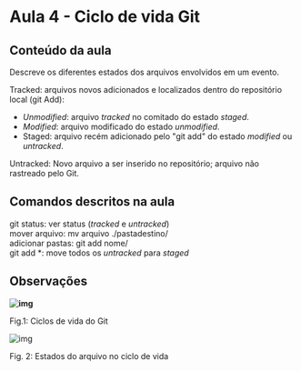 

# Aula 4 -  Ciclo de vida Git 



## Conteúdo da aula
Descreve os diferentes estados dos arquivos envolvidos em um evento.

Tracked: arquivos novos adicionados e localizados dentro do repositório local (git Add):

- _Unmodified_: arquivo _tracked_ no comitado do estado _staged_.
- _Modified_: arquivo modificado do estado _unmodified_.
- Staged: arquivo recém adicionado pelo "git add" do estado _modified_ ou _untracked_.  

Untracked: Novo arquivo a ser inserido no repositório; arquivo não rastreado pelo Git.

## Comandos descritos na aula

git status: ver status (_tracked_ e _untracked_)    
mover arquivo: mv arquivo ./pastadestino/  
adicionar pastas: git add  nome/  
git add *: move todos os _untracked_ para _staged_

## Observações

**![img](https://lh6.googleusercontent.com/3asEpgYJQnZNd2wL0AAmAoGqpqhtyY_7vL_DOBZ0iH-NysHYfKlmRBJmFCsNYXiV1rvL7ox6H4G12etzJrOWVg8jslKazWOXXmozcFttDqpbviSs-qBBFgpKpgKOeEenHQhbbGvZ)**

Fig.1: Ciclos de vida do Git

![img](https://lh4.googleusercontent.com/_C5zX913naQJQIZYMc7yYmtKWRZFYjIO3zk-QkdBCKv8SOd8JzXG2JDIo0fPiJ9Ygt5pkszPShW_BQpsP6t6JRKUH5urIcLcIGIoAzT3njJ6hl9tWMoE-sqT3grRieqtmlhhPMrv)

Fig. 2: Estados do arquivo no ciclo de vida
